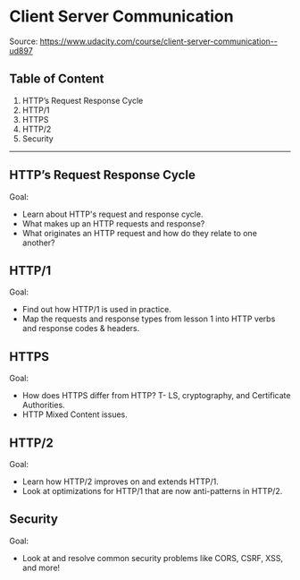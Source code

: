 # Client Server Communication

Source: https://www.udacity.com/course/client-server-communication--ud897

## Table of Content

1. HTTP’s Request Response Cycle
2. HTTP/1
3. HTTPS
4. HTTP/2
5. Security

---

## HTTP’s Request Response Cycle
Goal:

* Learn about HTTP's request and response cycle.
* What makes up an HTTP requests and response?
* What originates an HTTP request and how do they relate to one another?

## HTTP/1

Goal:

* Find out how HTTP/1 is used in practice.
* Map the requests and response types from lesson 1 into HTTP verbs and response codes & headers.

## HTTPS

Goal:

* How does HTTPS differ from HTTP?
  T- LS, cryptography, and Certificate Authorities.
* HTTP Mixed Content issues.

## HTTP/2

Goal:

* Learn how HTTP/2 improves on and extends HTTP/1.
* Look at optimizations for HTTP/1 that are now anti-patterns in HTTP/2.

## Security

Goal:

* Look at and resolve common security problems like CORS, CSRF, XSS, and more!
